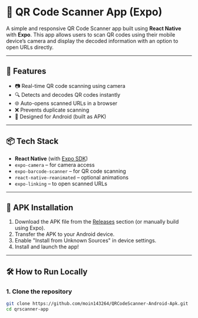 # 📱 QR Code Scanner App (Expo)

A simple and responsive QR Code Scanner app built using **React Native** with **Expo**. This app allows users to scan QR codes using their mobile device’s camera and display the decoded information with an option to open URLs directly.

---

## 🚀 Features

- 📷 Real-time QR code scanning using camera
- 🔍 Detects and decodes QR codes instantly
- 🌐 Auto-opens scanned URLs in a browser
- ❌ Prevents duplicate scanning
- 📱 Designed for Android (built as APK)

---

## 📦 Tech Stack

- **React Native** (with [Expo SDK](https://docs.expo.dev/))
- `expo-camera` – for camera access
- `expo-barcode-scanner` – for QR code scanning
- `react-native-reanimated` – optional animations
- `expo-linking` – to open scanned URLs

---

## 📲 APK Installation

1. Download the APK file from the [Releases](#) section (or manually build using Expo).
2. Transfer the APK to your Android device.
3. Enable "Install from Unknown Sources" in device settings.
4. Install and launch the app!

---

## 🛠️ How to Run Locally

### 1. Clone the repository

```bash
git clone https://github.com/moin143264/QRCodeScanner-Android-Apk.git
cd qrscanner-app
